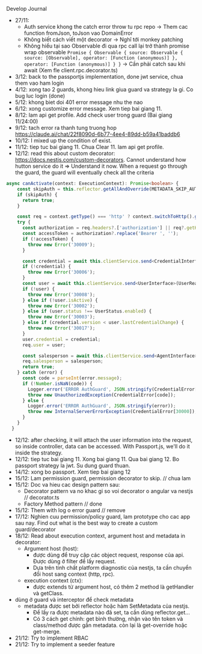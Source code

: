 Develop Journal

- 27/11:
    + Auth service khong the catch error throw tu rpc repo -> Them cac function fromJson, toJson vao DomainError
    + Không biết cách viết một decorator -> Nghĩ tới monkey patching
    + Không hiểu tại sao Observable đi qua rpc call lại trở thành promise wrap observable ``` Promise {
    Observable {
        source: Observable {
          source: [Observable],
          operator: [Function (anonymous)]
        },
        operator: [Function (anonymous)]
    }
} ``` -> Cần phải catch sau khi await (Xem fle client.rpc.decorator.ts)
- 3/12: back to the passportjs implementation, done jwt service, chua them vao ham login
- 4/12: xong tao 2 guards, khong hieu link giua guard va strategy la gi. Co bug luc login (done)
- 5/12: khong biet doi 401 error message nhu the nao
- 6/12: xong customize error message. Xem tiep bai giang 11.
- 8/12: lam api get profile. Add check user trong guard (Bai giang 11/24:00)
- 9/12: tach error ra thanh tung truong hop https://claude.ai/chat/22f8090d-6b77-4ee4-89dd-b59a41baddb6
- 10/12: I mixed up the condition of exist.
- 11/12: tiep tuc bai giang 11. Chua Clear 11. lam api get profile.
- 12/12: read this about custom decorator: https://docs.nestjs.com/custom-decorators. Cannot understand how hutton service do it => Understand it now. When a request go through the guard, the guard will eventually check all the criteria

```typescript
async canActivate(context: ExecutionContext): Promise<boolean> {
    const skipAuth = this.reflector.getAllAndOverride(METADATA_SKIP_AUTH, [context.getClass(), context.getHandler()]);
    if (skipAuth) {
      return true;
    }

    const req = context.getType() === 'http' ? context.switchToHttp().getRequest() : context.switchToRpc().getContext();
    try {
      const authorization = req.headers?.['authorization'] || req?.getHeaders?.()?.headers?.get('authorization')[0] || '';
      const accessToken = authorization?.replace('Bearer ', '');
      if (!accessToken) {
        throw new Error('30009');
      }

      const credential = await this.clientService.send<CredentialInterface>(AuthVerifyAccessTokenAction.create({ accessToken }));
      if (!credential) {
        throw new Error('30006');
      }
      const user = await this.clientService.send<UserInterface>(UserReadByIdAction.create({ id: credential?.sourceId }));
      if (!user) {
        throw new Error('30008');
      } else if (!user.isActive) {
        throw new Error('30002');
      } else if (user.status !== UserStatus.enabled) {
        throw new Error('30003');
      } else if (credential.version < user.lastCredentialChange) {
        throw new Error('30017');
      }
      user.credential = credential;
      req.user = user;

      const salesperson = await this.clientService.send<AgentInterface>(SalespersonReadByUserIdAction.create({ userId: credential.sourceId }));
      req.salesperson = salesperson;
      return true;
    } catch (error) {
      const code = parseInt(error.message);
      if (!Number.isNaN(code)) {
        Logger.error('ERROR AuthGuard', JSON.stringify(CredentialError[code]));
        throw new UnauthorizedException(CredentialError[code]);
      } else {
        Logger.error('ERROR AuthGuard', JSON.stringify(error));
        throw new InternalServerErrorException(CredentialError[30000]);
      }
    }
  }
  ```
 - 12/12: after checking, it will attach the user information into the request, so inside controller, data can be accessed. With Passport.js, we'll do it inside the strategy.
 - 12/12: tiep tuc bai giang 11. Xong bai giang 11. Qua bai giang 12. Bo passport strategy la jwt. Su dung guard thuan.
 - 14/12: xong bo passport. Xem tiep bai giang 12
 - 15/12: Lam permission guard, permission decorator to skip. // chua lam
 - 15/12: Doc va hieu cac design pattern sau:
   - Decorator pattern va no khac gi so voi decorator o angular va nestjs // decorator.ts
   - Factory Method pattern // done
- 15/12: Them with log o error guard // remove
- 17/12: Nghien cuu permission/policy guard, lam prototype cho cac app sau nay. Find out what is the best way to create a custom guard/decorator
- 18/12: Read about execution context, argument host and metadata in decorator:
  - Argument host (host): 
    - được dùng để truy cập các object request, response của api. Được dùng ở filter để lấy request. 
    - Dựa trên tính chất platform diagnostic của nestjs, ta cần chuyển đổi host sang context (http, rpc).
  - execution context (ctx):
    - được extends từ argument host, có thêm 2 method là getHandler và getClass.
- dùng ở guard và interceptor để check metadata
  - metadata được set bởi reflector hoặc hàm SetMetadata của nestjs.
      - Để lấy ra được metadata nào đã set, ta cần dùng reflector.get...
      - Có 3 cách get chính: get bình thường, nhận vào tên token và class/method được gắn metadata. còn lại là get-override hoặc get-merge.
- 21/12: Try to implement RBAC
- 21/12: Try to implement a seeder feature
